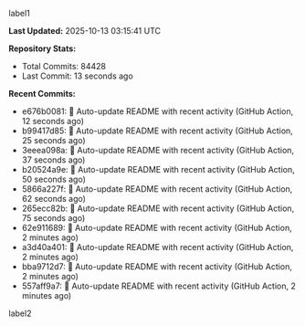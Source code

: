 
label1 
<!-- ACTIVITY_START -->
**Last Updated:** 2025-10-13 03:15:41 UTC

**Repository Stats:**
- Total Commits: 84428
- Last Commit: 13 seconds ago

**Recent Commits:**
- e676b0081: 🤖 Auto-update README with recent activity (GitHub Action, 12 seconds ago)
- b99417d85: 🤖 Auto-update README with recent activity (GitHub Action, 25 seconds ago)
- 3eeea098a: 🤖 Auto-update README with recent activity (GitHub Action, 37 seconds ago)
- b20524a9e: 🤖 Auto-update README with recent activity (GitHub Action, 50 seconds ago)
- 5866a227f: 🤖 Auto-update README with recent activity (GitHub Action, 62 seconds ago)
- 265ecc82b: 🤖 Auto-update README with recent activity (GitHub Action, 75 seconds ago)
- 62e911689: 🤖 Auto-update README with recent activity (GitHub Action, 2 minutes ago)
- a3d40a401: 🤖 Auto-update README with recent activity (GitHub Action, 2 minutes ago)
- bba9712d7: 🤖 Auto-update README with recent activity (GitHub Action, 2 minutes ago)
- 557aff9a7: 🤖 Auto-update README with recent activity (GitHub Action, 2 minutes ago)
<!-- ACTIVITY_END -->

label2

